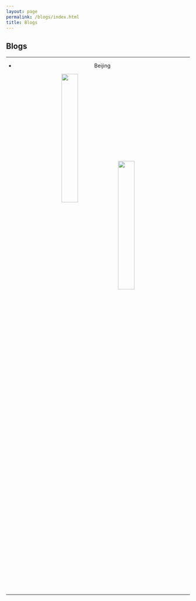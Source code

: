 ```yaml
---
layout: page
permalink: /blogs/index.html
title: Blogs
---
```


## Blogs

---

<center class="half">

- Beijing

<img src="https://jiachunli98.github.io/images/jiachun.jpg" width="30%" div align="center">

<img src="https://jiachunli98.github.io/images/jiachun.jpg" width="30%" >

<center>

 

---

<br>
